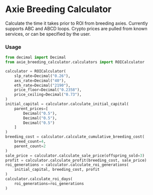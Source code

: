# Axie Breeding Calculator

Calculate the time it takes prior to ROI from breeding axies. Currently supports
ABC and ABCD loops. Crypto prices are pulled from known services, or can be
specified by the user.

### Usage 

```python
from decimal import Decimal
from axie_breeding_calculator.calculators import ROICalculator

calculator = ROICalculator(
	slp_rate=Decimal("0.26"),
	axs_rate=Decimal("40"),
	eth_rate=Decimal("2190"),
	price_floor=Decimal("0.2358"),
	price_ceiling=Decimal("0.73"),
)
initial_capital = calculator.calculate_initial_capital(
	parent_prices=[
		Decimal("0.5"),
		Decimal("0.5"),
		Decimal("0.5")
	]
)
breeding_cost = calculator.calculate_cumulative_breeding_cost(
	breed_count=4,
	parent_count=2
)
sale_price = calculator.calculate_sale_price(offspring_sold=3)
profit = calculator.calculate_profit(breeding_cost, sale_price)
roi_generations = calculator.calculate_roi_generations(
	initial_capital, breeding_cost, profit
)
calculator.calculate_roi_days(
	roi_generations=roi_generations
)
```